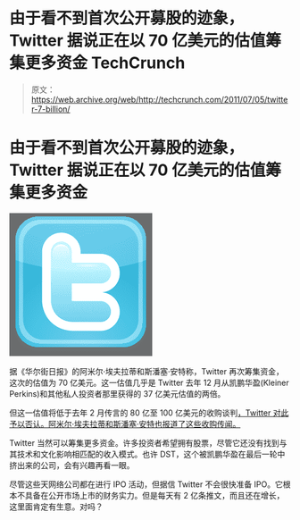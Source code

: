 # 由于看不到首次公开募股的迹象，Twitter 据说正在以 70 亿美元的估值筹集更多资金 TechCrunch

> 原文：<https://web.archive.org/web/http://techcrunch.com/2011/07/05/twitter-7-billion/>

# 由于看不到首次公开募股的迹象，Twitter 据说正在以 70 亿美元的估值筹集更多资金

![](img/9bff30379ca9779e7fbe31189c0cd125.png)

据《华尔街日报》的阿米尔·埃夫拉蒂和斯潘塞·安特称，Twitter 再次筹集资金，这次的估值为 70 亿美元。这一估值几乎是 Twitter 去年 12 月从凯鹏华盈(Kleiner Perkins)和其他私人投资者那里获得的 37 亿美元估值的两倍。

但这一估值将低于去年 2 月传言的 80 亿至 100 亿美元的收购谈判[，Twitter 对此予以否认](https://web.archive.org/web/20230203130405/http://online.wsj.com/article/SB10001424052748703716904576134543029279426.html?mod=e2tw)[。阿米尔·埃夫拉蒂和斯潘塞·安特也报道了这些收购传闻。](https://web.archive.org/web/20230203130405/https://techcrunch.com/2011/02/16/twitters-biz-stone-we-are-not-valued-at-10-billion/)

Twitter 当然可以筹集更多资金。许多投资者希望拥有股票，尽管它还没有找到与其技术和文化影响相匹配的收入模式。也许 DST，这个被凯鹏华盈在最后一轮中挤出来的公司，会有兴趣再看一眼。

尽管这些天网络公司都在进行 IPO 活动，但据信 Twitter 不会很快准备 IPO。它根本不具备在公开市场上市的财务实力。但是每天有 2 亿条推文，而且还在增长，这里面肯定有生意。对吗？